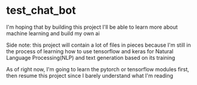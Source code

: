 # test_chat_bot

I'm hoping that by building this project I'll be able to learn more about machine learning and build my own ai

Side note: this project will contain a lot of files in pieces because I'm still in the process of learning how to use tensorflow and keras for Natural Language Processing(NLP) and text generation based on its training

As of right now, I'm going to learn the pytorch or tensorflow modules first, then resume this project since I barely understand what I'm reading